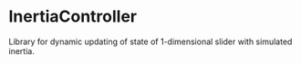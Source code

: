 # InertiaController
Library for dynamic updating of state of 1-dimensional slider with simulated inertia.
